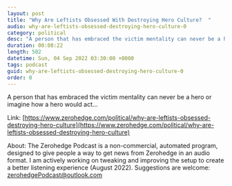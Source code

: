 ```yaml
---
layout: post
title: "Why Are Leftists Obsessed With Destroying Hero Culture?  "
audio: why-are-leftists-obsessed-destroying-hero-culture-0
category: political
desc: "A person that has embraced the victim mentality can never be a hero or imagine how a hero would act..."
duration: 00:08:22
length: 502
datetime: Sun, 04 Sep 2022 03:30:00 +0000
tags: podcast
guid: why-are-leftists-obsessed-destroying-hero-culture-0
order: 0
---
```

A person that has embraced the victim mentality can never be a hero or imagine how a hero would act...

Link: [https://www.zerohedge.com/political/why-are-leftists-obsessed-destroying-hero-culture](https://www.zerohedge.com/political/why-are-leftists-obsessed-destroying-hero-culture)

About: The Zerohedge Podcast is a non-commercial, automated program, designed to give people a way to get news from Zerohedge in an audio format.  I am actively working on tweaking and improving the setup to create a better listening experience (August 2022).  Suggestions are welcome: [zerohedgePodcast@outlook.com](mailto:zerohedgePodcast@outlook.com)